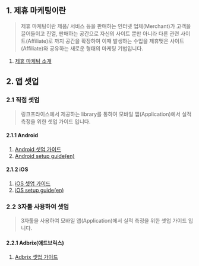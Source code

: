 ## 1. 제휴 마케팅이란

> 제휴 마케팅이란 제품/ 서비스 등을 판매하는 인터넷 업체(Merchant)가 고객을 끌어들이고 진열, 판매하는 공간으로 자신의 사이트 뿐만 아니라 다른 관련 사이트(Affiliate)로 까지 공간을 확장하여 
> 이때 발생하는 수입을 제휴맺은 사이트(Affiliate)와 공유하는 새로운 형태의 마케팅 기법입니다. 

1. [제휴 마케팅 소개](https://helpdesk.linkprice.com/pages/merchant-faq-introduce)

## 2. 앱 셋업

### 2.1 직접 셋업

> 링크프라이스에서 제공하는 library를 통하여 모바일 앱(Application)에서 실적 측정을 위한 셋업 가이드 입니다.

#### 2.1.1 Android

1. [Android 셋업 가이드](https://github.com/linkprice/MerchantSetup/tree/master/App/Lpmat_Android)
2. [Android setup guide(en)](https://github.com/linkprice/MerchantSetup/blob/master/App/Lpmat_Android/README-en.md)


#### 2.1.2 iOS

1. [iOS 셋업 가이드](https://github.com/linkprice/MerchantSetup/tree/master/App/Lpmat_iOS)
2. [iOS setup guide(en)](https://github.com/linkprice/MerchantSetup/tree/master/App/Lpmat_iOS/READEME-en.md)

### 2.2 3자툴 사용하여 셋업

> 3자툴을 사용하여 모바일 앱(Application)에서 실적 측정을 위한 셋업 가이드 입니다.

#### 2.2.1 Adbrix(애드브릭스)

1. [Adbrix 셋업 가이드](https://github.com/linkprice/MerchantSetup/tree/master/App/Adbix)
